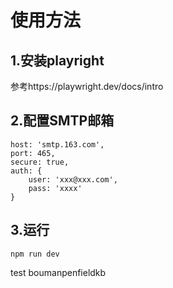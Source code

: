 # 使用方法
## 1.安装playright
参考https://playwright.dev/docs/intro
## 2.配置SMTP邮箱
```
host: 'smtp.163.com',
port: 465,
secure: true,
auth: {
    user: 'xxx@xxx.com',
    pass: 'xxxx'
}
```
## 3.运行
```
npm run dev
```
test boumanpenfieldkb
